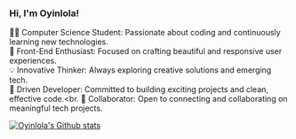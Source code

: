 ### Hi, I'm Oyinlola!

👩‍💻 Computer Science Student: Passionate about coding and continuously learning new technologies.<br>
🎨 Front-End Enthusiast: Focused on crafting beautiful and responsive user experiences.<br>
💡 Innovative Thinker: Always exploring creative solutions and emerging tech.<br>
🚀 Driven Developer: Committed to building exciting projects and clean, effective code.<br.
🤝 Collaborator: Open to connecting and collaborating on meaningful tech projects.

[![Oyinlola's Github stats](https://github-readme-stats.vercel.app/api?username=oyin59&show_icons=true&theme=transparent)](https://github.com/anuraghazra/github-readme-stats)

